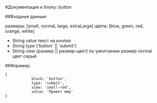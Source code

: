 #Документация к блоку: button

##Входные данные:

размеры: [small, normal, large, extraLarge]
цвета: [blue, green, red, orange, white]

* String value текст на кнопке
* String type  {'button' || 'submit'}
* String view {размер || размер-цвет} по умолчанию размер normal цвет серый 

###пример:
```
{
            block: 'button',
            type: 'submit',
            view: 'small-red',
            value: 'Привет мир'
}
```
